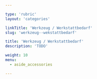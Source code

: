 ```yaml
---

type: 'rubric'
layout: 'categories'

linkTitle: 'Werkzeug / Werkstattbedarf'
slug: 'werkzeug--wekstattbedarf'

title: 'Werkzeug / Werkstattbedarf'
description: 'TODO'

weight: 10
menu:
  - aside_accessories  

---
```

